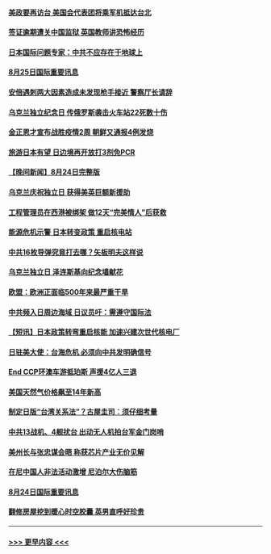 #### [美政要再访台 美国会代表团将乘军机抵达台北](../pages/prog202/a103510772.md?t=08252152) 
#### [签证逾期遭关中国监狱 英国教师讲恐怖经历](../pages/prog202/a103510712.md?t=08252152) 
#### [日本国际问题专家：中共不应存在于地球上](../pages/prog202/a103510684.md?t=08252152) 
#### [8月25日国际重要讯息](../pages/prog202/a103510672.md?t=08252152) 
#### [安倍遇刺两大因素造成未发现枪手接近 警察厅长请辞](../pages/prog202/a103510631.md?t=08252152) 
#### [乌克兰独立纪念日 传俄罗斯袭击火车站22死数十伤](../pages/prog202/a103510584.md?t=08252152) 
#### [金正恩才宣布战胜疫情2周 朝鲜又通报4例发烧](../pages/prog202/a103510578.md?t=08252152) 
#### [旅游日本有望 日边境再开放打3剂免PCR](../pages/prog202/a103510567.md?t=08252152) 
#### [【晚间新闻】8月24日完整版](../pages/prog202/a103510495.md?t=08252152) 
#### [乌克兰庆祝独立日 获得美英巨额新援助](../pages/prog202/a103510331.md?t=08252152) 
#### [工程管理员在西港被绑架 做12天“完美情人”后获救](../pages/prog202/a103510339.md?t=08252152) 
#### [能源危机示警 日本转变政策 重启核电站](../pages/prog202/a103510333.md?t=08252152) 
#### [中共16枚导弹究竟打去哪？矢板明夫这样说](../pages/prog202/a103510197.md?t=08252152) 
#### [乌克兰独立日 泽连斯基向纪念墙献花](../pages/prog202/a103510113.md?t=08252152) 
#### [欧盟：欧洲正面临500年来最严重干旱](../pages/prog202/a103510117.md?t=08252152) 
#### [中共频入日周边海域 日议员吁：需遵守国际法](../pages/prog202/a103510110.md?t=08252152) 
#### [【短讯】日本政策转弯重启核能 加速兴建次世代核电厂](../pages/prog202/a103510109.md?t=08252152) 
#### [日驻美大使：台海危机 必须向中共发明确信号](../pages/prog202/a103510038.md?t=08252152) 
#### [End CCP环澳车游抵珀斯 声援4亿人三退](../pages/prog202/a103509874.md?t=08252152) 
#### [美国天然气价格飙至14年新高](../pages/prog202/a103509980.md?t=08252152) 
#### [制定日版“台湾关系法”？古屋圭司︰须仔细考量](../pages/prog202/a103509970.md?t=08252152) 
#### [中共13战机、4舰扰台 出动无人机拍台军金门岗哨](../pages/prog202/a103509958.md?t=08252152) 
#### [美州长与张忠谋会晤 称获芯片产业无价见解](../pages/prog202/a103509951.md?t=08252152) 
#### [在尼中国人非法活动激增 尼泊尔大伤脑筋](../pages/prog202/a103509852.md?t=08252152) 
#### [8月24日国际重要讯息](../pages/prog202/a103509862.md?t=08252152) 
#### [翻修房屋挖到暖心时空胶囊 英男直呼好珍贵](../pages/prog202/a103509803.md?t=08252152) 

----
#### [ >>> 更早内容 <<< ](../indexes/prog202-earlier.md)
